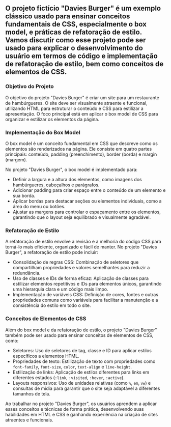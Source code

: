 ## O projeto fictício "Davies Burger" é um exemplo clássico usado para ensinar conceitos fundamentais de CSS, especialmente o box model, e práticas de refatoração de estilo. Vamos discutir como esse projeto pode ser usado para explicar o desenvolvimento do usuário em termos de código e implementação de refatoração de estilo, bem como conceitos de elementos de CSS.

### Objetivo do Projeto

O objetivo do projeto "Davies Burger" é criar um site para um restaurante de hambúrgueres. O site deve ser visualmente atraente e funcional, utilizando HTML para estruturar o conteúdo e CSS para estilizar a apresentação. O foco principal está em aplicar o box model de CSS para organizar e estilizar os elementos da página.

### Implementação do Box Model

O box model é um conceito fundamental em CSS que descreve como os elementos são renderizados na página. Ele consiste em quatro partes principais: conteúdo, padding (preenchimento), border (borda) e margin (margem).

No projeto "Davies Burger", o box model é implementado para:

- Definir a largura e a altura dos elementos, como imagens dos hambúrgueres, cabeçalhos e parágrafos.
- Adicionar padding para criar espaço entre o conteúdo de um elemento e sua borda.
- Aplicar bordas para destacar seções ou elementos individuais, como a área do menu ou botões.
- Ajustar as margens para controlar o espaçamento entre os elementos, garantindo que o layout seja equilibrado e visualmente agradável.

### Refatoração de Estilo

A refatoração de estilo envolve a revisão e a melhoria do código CSS para torná-lo mais eficiente, organizado e fácil de manter. No projeto "Davies Burger", a refatoração de estilo pode incluir:

- Consolidação de regras CSS: Combinação de seletores que compartilham propriedades e valores semelhantes para reduzir a redundância.
- Uso de classes e IDs de forma eficaz: Aplicação de classes para estilizar elementos repetitivos e IDs para elementos únicos, garantindo uma hierarquia clara e um código mais limpo.
- Implementação de variáveis CSS: Definição de cores, fontes e outras propriedades comuns como variáveis para facilitar a manutenção e a consistência do estilo em todo o site.

### Conceitos de Elementos de CSS

Além do box model e da refatoração de estilo, o projeto "Davies Burger" também pode ser usado para ensinar conceitos de elementos de CSS, como:

- Seletores: Uso de seletores de tag, classe e ID para aplicar estilos específicos a elementos HTML.
- Propriedades de texto: Estilização de texto com propriedades como `font-family`, `font-size`, `color`, `text-align` e `line-height`.
- Estilização de links: Aplicação de estilos diferentes para links em diferentes estados (`:link`, `:visited`, `:hover`, `:active`).
- Layouts responsivos: Uso de unidades relativas (como `%`, `em`, `vw`) e consultas de mídia para garantir que o site seja adaptável a diferentes tamanhos de tela.

Ao trabalhar no projeto "Davies Burger", os usuários aprendem a aplicar esses conceitos e técnicas de forma prática, desenvolvendo suas habilidades em HTML e CSS e ganhando experiência na criação de sites atraentes e funcionais.
